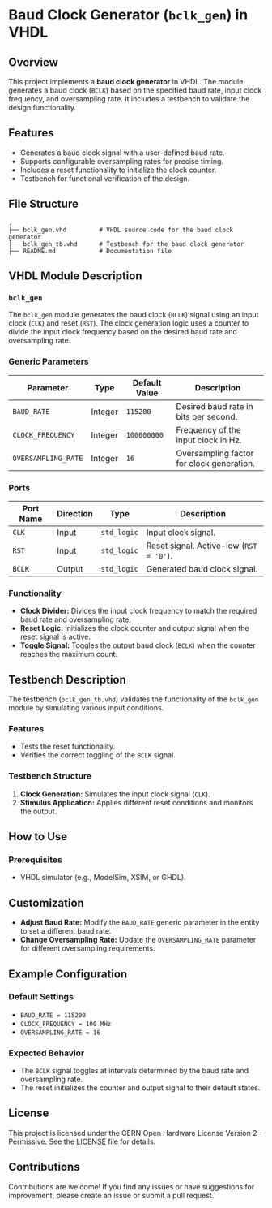 # Baud Clock Generator (`bclk_gen`) in VHDL

## Overview
This project implements a **baud clock generator** in VHDL. The module generates a baud clock (`BCLK`) based on the specified baud rate, input clock frequency, and oversampling rate. It includes a testbench to validate the design functionality.

## Features
- Generates a baud clock signal with a user-defined baud rate.
- Supports configurable oversampling rates for precise timing.
- Includes a reset functionality to initialize the clock counter.
- Testbench for functional verification of the design.

## File Structure
```
.
├── bclk_gen.vhd         # VHDL source code for the baud clock generator
├── bclk_gen_tb.vhd      # Testbench for the baud clock generator
├── README.md            # Documentation file
```

## VHDL Module Description
### `bclk_gen`
The `bclk_gen` module generates the baud clock (`BCLK`) signal using an input clock (`CLK`) and reset (`RST`). The clock generation logic uses a counter to divide the input clock frequency based on the desired baud rate and oversampling rate.

### Generic Parameters
| Parameter           | Type    | Default Value | Description                                   |
|---------------------|---------|---------------|-----------------------------------------------|
| `BAUD_RATE`         | Integer | `115200`      | Desired baud rate in bits per second.         |
| `CLOCK_FREQUENCY`   | Integer | `100000000`   | Frequency of the input clock in Hz.           |
| `OVERSAMPLING_RATE` | Integer | `16`          | Oversampling factor for clock generation.     |

### Ports
| Port Name  | Direction | Type       | Description                                   |
|------------|-----------|------------|-----------------------------------------------|
| `CLK`      | Input     | `std_logic`| Input clock signal.                           |
| `RST`      | Input     | `std_logic`| Reset signal. Active-low (`RST = '0'`).       |
| `BCLK`     | Output    | `std_logic`| Generated baud clock signal.                  |

### Functionality
- **Clock Divider:** Divides the input clock frequency to match the required baud rate and oversampling rate.
- **Reset Logic:** Initializes the clock counter and output signal when the reset signal is active.
- **Toggle Signal:** Toggles the output baud clock (`BCLK`) when the counter reaches the maximum count.

## Testbench Description
The testbench (`bclk_gen_tb.vhd`) validates the functionality of the `bclk_gen` module by simulating various input conditions.

### Features
- Tests the reset functionality.
- Verifies the correct toggling of the `BCLK` signal.

### Testbench Structure
1. **Clock Generation:** Simulates the input clock signal (`CLK`).
2. **Stimulus Application:** Applies different reset conditions and monitors the output.

## How to Use
### Prerequisites
- VHDL simulator (e.g., ModelSim, XSIM, or GHDL).

## Customization
- **Adjust Baud Rate:** Modify the `BAUD_RATE` generic parameter in the entity to set a different baud rate.
- **Change Oversampling Rate:** Update the `OVERSAMPLING_RATE` parameter for different oversampling requirements.

## Example Configuration
### Default Settings
- `BAUD_RATE = 115200`
- `CLOCK_FREQUENCY = 100 MHz`
- `OVERSAMPLING_RATE = 16`

### Expected Behavior
- The `BCLK` signal toggles at intervals determined by the baud rate and oversampling rate.
- The reset initializes the counter and output signal to their default states.

## License
This project is licensed under the CERN Open Hardware License Version 2 - Permissive. See the [LICENSE](LICENSE) file for details.

## Contributions
Contributions are welcome! If you find any issues or have suggestions for improvement, please create an issue or submit a pull request.
